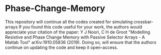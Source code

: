 # Phase-Change-Memory
This repository will continue all the codes created for simulating crossbar-arrays
If you found this code useful for your work, the authors would appreciate your citation of the paper:
Y J Noori, C H de Groot "Modelling Resistive and Phase Change Memory with Passive Selector Arrays - A Matlab Tool" arXiv:1910.05836 (2019). Doing so, will ensure that the authors continue on updating the code and keep it open-access.
